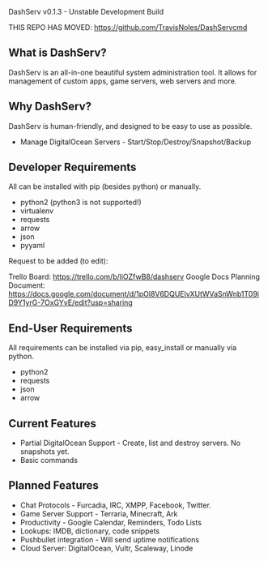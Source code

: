 DashServ v0.1.3 - Unstable Development Build

THIS REPO HAS MOVED: https://github.com/TravisNoles/DashServcmd


What is DashServ?
------------------

DashServ is an all-in-one beautiful system administration tool. It allows
for management of custom apps, game servers, web servers and more.


Why DashServ?
--------------

DashServ is human-friendly, and designed to be easy to use as possible.

* Manage DigitalOcean Servers - Start/Stop/Destroy/Snapshot/Backup


Developer Requirements
-------------------------

All can be installed with pip (besides python) or manually.

* python2 (python3 is not supported!)
* virtualenv
* requests
* arrow
* json
* pyyaml


Request to be added (to edit):

Trello Board: https://trello.com/b/liOZfwB8/dashserv
Google Docs Planning Document: https://docs.google.com/document/d/1pOl8V6DQUElvXUtWVaSnWnb1T09iD9Y1yrG-7OxGYvE/edit?usp=sharing


End-User Requirements
-------------

All requirements can be installed via pip, easy_install or manually via python.
* python2
* requests
* json
* arrow


Current Features
-------

* Partial DigitalOcean Support - Create, list and destroy servers. No snapshots yet.
* Basic commands


Planned Features
------------------

* Chat Protocols - Furcadia, IRC, XMPP, Facebook, Twitter.
* Game Server Support - Terraria, Minecraft, Ark
* Productivity - Google Calendar, Reminders, Todo Lists
* Lookups: IMDB, dictionary, code snippets
* Pushbullet integration - Will send uptime notifications
* Cloud Server: DigitalOcean, Vultr, Scaleway, Linode

